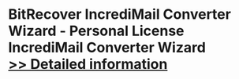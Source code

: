 # BitRecover IncrediMail Converter Wizard - Personal License<br />IncrediMail Converter Wizard<br />[>> Detailed information](https://secure.shareit.com/shareit/product.html?productid=300900426&affiliateid=200057808)